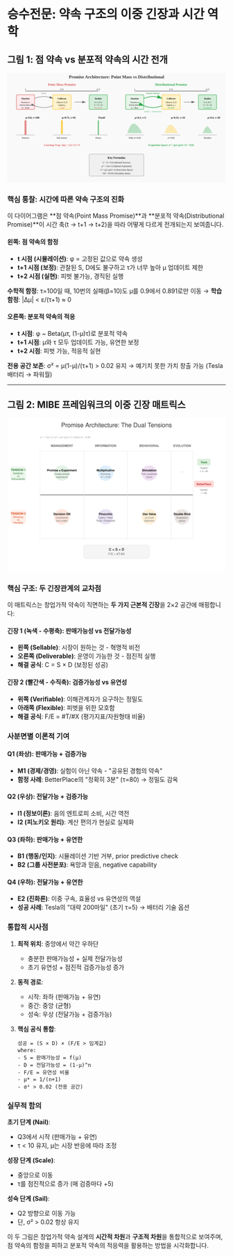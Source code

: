 # 승수전문: 약속 구조의 이중 긴장과 시간 역학

## 그림 1: 점 약속 vs 분포적 약속의 시간 전개

![Promise Timeline Comparison](../module/🖼️/promise_timeline_comparison.svg)

### 핵심 통찰: 시간에 따른 약속 구조의 진화

이 다이어그램은 **점 약속(Point Mass Promise)**과 **분포적 약속(Distributional Promise)**이 시간 축(t → t+1 → t+2)을 따라 어떻게 다르게 전개되는지 보여줍니다.

#### 왼쪽: 점 약속의 함정
- **t 시점 (시뮬레이션)**: φ = 고정된 값으로 약속 생성
- **t+1 시점 (보정)**: 관찰된 S, D에도 불구하고 τ가 너무 높아 μ 업데이트 제한
- **t+2 시점 (실현)**: 피벗 불가능, 경직된 실행

**수학적 함정**: τ=100일 때, 10번의 실패(β=10)도 μ를 0.9에서 0.891로만 이동
→ **학습 함정**: |Δμ| < ε/(τ+1) ≈ 0

#### 오른쪽: 분포적 약속의 적응
- **t 시점**: φ ~ Beta(μτ, (1-μ)τ)로 분포적 약속
- **t+1 시점**: μ와 τ 모두 업데이트 가능, 유연한 보정
- **t+2 시점**: 피벗 가능, 적응적 실현

**전용 공간 보존**: σ² = μ(1-μ)/(τ+1) > 0.02 유지
→ 예기치 못한 가치 창출 가능 (Tesla 배터리 → 파워월)

---

## 그림 2: MIBE 프레임워크의 이중 긴장 매트릭스

![Dual Tensions Matrix](../module/🖼️/dual_tensions_matrix.svg)

### 핵심 구조: 두 긴장관계의 교차점

이 매트릭스는 창업가적 약속이 직면하는 **두 가지 근본적 긴장**을 2×2 공간에 매핑합니다:

#### 긴장 1 (녹색 - 수평축): 판매가능성 vs 전달가능성
- **왼쪽 (Sellable)**: 시장이 원하는 것 - 혁명적 비전
- **오른쪽 (Deliverable)**: 운영이 가능한 것 - 점진적 실행
- **해결 공식**: C = S × D (보정된 성공)

#### 긴장 2 (빨간색 - 수직축): 검증가능성 vs 유연성  
- **위쪽 (Verifiable)**: 이해관계자가 요구하는 정밀도
- **아래쪽 (Flexible)**: 피벗을 위한 모호함
- **해결 공식**: F/E = #T/#X (평가지표/자원형태 비율)

### 사분면별 이론적 기여

#### Q1 (좌상): 판매가능 + 검증가능
- **M1 (경제/경영)**: 실험이 아닌 약속 - "공유된 경험의 약속"
- **함정 사례**: BetterPlace의 "정확히 3분" (τ=80) → 정밀도 감옥

#### Q2 (우상): 전달가능 + 검증가능
- **I1 (정보이론)**: 음의 엔트로피 소비, 시간 역전
- **I2 (피노키오 원리)**: 계산 편의가 현실로 실체화

#### Q3 (좌하): 판매가능 + 유연한
- **B1 (행동/인지)**: 시뮬레이션 기반 거부, prior predictive check
- **B2 (그룹 사전분포)**: 욕망과 믿음, negative capability

#### Q4 (우하): 전달가능 + 유연한
- **E2 (진화론)**: 이중 구속, 효율성 vs 유연성의 역설
- **성공 사례**: Tesla의 "대략 200마일" (초기 τ=5) → 배터리 기술 옵션

### 통합적 시사점

1. **최적 위치**: 중앙에서 약간 우하단
   - 충분한 판매가능성 + 실제 전달가능성
   - 초기 유연성 + 점진적 검증가능성 증가

2. **동적 경로**: 
   - 시작: 좌하 (판매가능 + 유연)
   - 중간: 중앙 (균형)
   - 성숙: 우상 (전달가능 + 검증가능)

3. **핵심 공식 통합**:
   ```
   성공 = (S × D) × (F/E > 임계값)
   where:
   - S = 판매가능성 = f(μ)
   - D = 전달가능성 = (1-μ)^n
   - F/E = 유연성 비율
   - μ* = 1/(n+1)
   - σ² > 0.02 (전용 공간)
   ```

### 실무적 함의

**초기 단계 (Nail)**: 
- Q3에서 시작 (판매가능 + 유연)
- τ < 10 유지, μ는 시장 반응에 따라 조정

**성장 단계 (Scale)**:
- 중앙으로 이동
- τ를 점진적으로 증가 (매 검증마다 +5)

**성숙 단계 (Sail)**:
- Q2 방향으로 이동 가능
- 단, σ² > 0.02 항상 유지

이 두 그림은 창업가적 약속 설계의 **시간적 차원**과 **구조적 차원**을 통합적으로 보여주며, 점 약속의 함정을 피하고 분포적 약속의 적응력을 활용하는 방법을 시각화합니다.